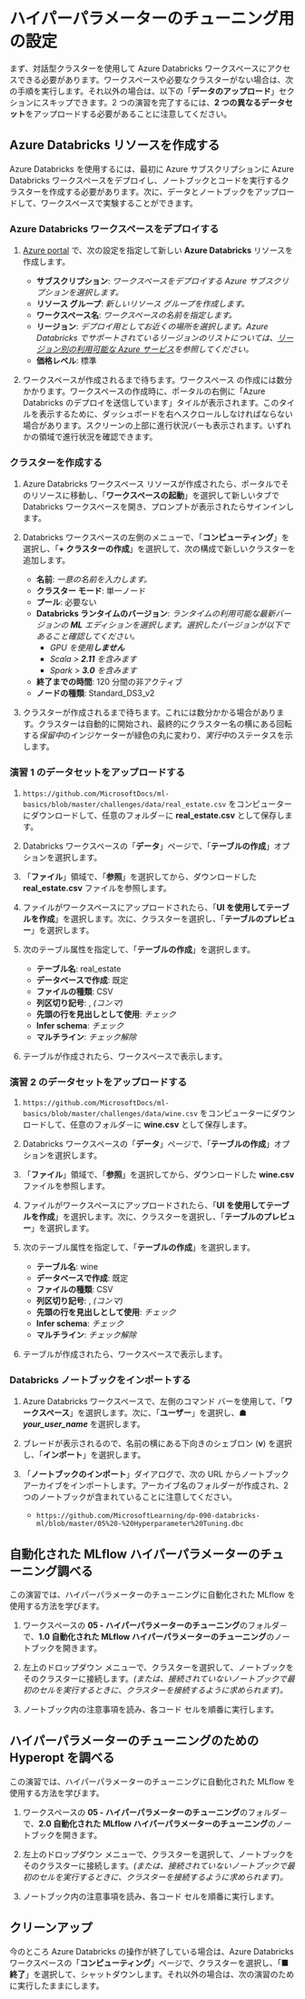 ﻿---
lab:
    title: 'Azure Databricks を使用したハイパーパラメーターのチューニング'
    module: 'オプションの演習'
---

# ハイパーパラメーターのチューニング用の設定

まず、対話型クラスターを使用して Azure Databricks ワークスペースにアクセスできる必要があります。ワークスペースや必要なクラスターがない場合は、次の手順を実行します。それ以外の場合は、以下の「**データのアップロード**」セクションにスキップできます。2 つの演習を完了するには、**2 つの異なるデータセット**をアップロードする必要があることに注意してください。

## Azure Databricks リソースを作成する

Azure Databricks を使用するには、最初に Azure サブスクリプションに Azure Databricks ワークスペースをデプロイし、ノートブックとコードを実行するクラスターを作成する必要があります。次に、データとノートブックをアップロードして、ワークスペースで実験することができます。

### Azure Databricks ワークスペースをデプロイする

1. [Azure portal](https://portal.azure.com) で、次の設定を指定して新しい **Azure Databricks** リソースを作成します。
   - **サブスクリプション**: *ワークスペースをデプロイする Azure サブスクリプションを選択します。*
   - **リソース グループ**: *新しいリソース グループを作成します。*
   - **ワークスペース名**: *ワークスペースの名前を指定します。*
   - **リージョン**: *デプロイ用としてお近くの場所を選択します。Azure Databricks でサポートされているリージョンのリストについては、[リージョン別の利用可能な Azure サービス](https://azure.microsoft.com/regions/services/)を参照してください。*
   - **価格レベル**: 標準

1. ワークスペースが作成されるまで待ちます。ワークスペース の作成には数分かかります。ワークスペースの作成時に、ポータルの右側に「Azure Databricks のデプロイを送信しています」タイルが表示されます。このタイルを表示するために、ダッシュボードを右へスクロールしなければならない場合があります。スクリーンの上部に進行状況バーも表示されます。いずれかの領域で進行状況を確認できます。

### クラスターを作成する

1. Azure Databricks ワークスペース リソースが作成されたら、ポータルでそのリソースに移動し、「**ワークスペースの起動**」を選択して新しいタブで Databricks ワークスペースを開き、プロンプトが表示されたらサインインします。

1. Databricks ワークスペースの左側のメニューで、「**コンピューティング**」を選択し、「**+ クラスターの作成**」を選択して、次の構成で新しいクラスターを追加します。
   - **名前**: *一意の名前を入力します。*
   - **クラスター モード**: 単一ノード
   - **プール**: 必要ない
   - **Databricks ランタイムのバージョン**: *ランタイムの利用可能な最新バージョンの **ML** エディションを選択します。選択したバージョンが以下であること確認してください。*
      - *GPU を使用**しません***
      - *Scala > **2.11** を含みます*
      - *Spark > **3.0** を含みます*
   - **終了までの時間**: 120 分間の非アクティブ
   - **ノードの種類**: Standard_DS3_v2

1. クラスターが作成されるまで待ちます。これには数分かかる場合があります。クラスターは自動的に開始され、最終的にクラスター名の横にある回転する*保留中*のインジケーターが緑色の丸に変わり、*実行中*のステータスを示します。

### 演習 1 のデータセットをアップロードする

1. `https://github.com/MicrosoftDocs/ml-basics/blob/master/challenges/data/real_estate.csv` をコンピューターにダウンロードして、任意のフォルダ－に **real_estate.csv** として保存します。

1. Databricks ワークスペースの「**データ**」ページで、「**テーブルの作成**」オプションを選択します。

1. 「**ファイル**」領域で、「**参照**」を選択してから、ダウンロードした **real_estate.csv** ファイルを参照します。

1. ファイルがワークスペースにアップロードされたら、「**UI を使用してテーブルを作成**」を選択します。次に、クラスターを選択し、「**テーブルのプレビュー**」を選択します。

1. 次のテーブル属性を指定して、「**テーブルの作成**」を選択します。

    - **テーブル名**: real_estate
    - **データベースで作成**: 既定
    - **ファイルの種類**: CSV
    - **列区切り記号**: , *(コンマ)*
    - **先頭の行を見出しとして使用**: *チェック*
    - **Infer schema**: *チェック*
    - **マルチライン**: *チェック解除*

1. テーブルが作成されたら、ワークスペースで表示します。

### 演習 2 のデータセットをアップロードする

1. `https://github.com/MicrosoftDocs/ml-basics/blob/master/challenges/data/wine.csv` をコンピューターにダウンロードして、任意のフォルダ－に **wine.csv** として保存します。

1. Databricks ワークスペースの「**データ**」ページで、「**テーブルの作成**」オプションを選択します。

1. 「**ファイル**」領域で、「**参照**」を選択してから、ダウンロードした **wine.csv** ファイルを参照します。

1. ファイルがワークスペースにアップロードされたら、「**UI を使用してテーブルを作成**」を選択します。次に、クラスターを選択し、「**テーブルのプレビュー**」を選択します。

1. 次のテーブル属性を指定して、「**テーブルの作成**」を選択します。

    - **テーブル名**: wine
    - **データベースで作成**: 既定
    - **ファイルの種類**: CSV
    - **列区切り記号**: , *(コンマ)*
    - **先頭の行を見出しとして使用**: *チェック*
    - **Infer schema**: *チェック*
    - **マルチライン**: *チェック解除*

1. テーブルが作成されたら、ワークスペースで表示します。

### Databricks ノートブックをインポートする

1. Azure Databricks ワークスペースで、左側のコマンド バーを使用して、「**ワークスペース**」を選択します。次に、「**ユーザー**」を選択し、**&#9751; *your_user_name*** を選択します。

1. ブレードが表示されるので、名前の横にある下向きのシェブロン (**v**) を選択し、「**インポート**」を選択します。

1. 「**ノートブックのインポート**」ダイアログで、次の URL からノートブック アーカイブをインポートします。アーカイブ名のフォルダーが作成され、2 つのノートブックが含まれていることに注意してください。
   - `https://github.com/MicrosoftLearning/dp-090-databricks-ml/blob/master/05%20-%20Hyperparameter%20Tuning.dbc`

## 自動化された MLflow ハイパーパラメーターのチューニング調べる

この演習では、ハイパーパラメーターのチューニングに自動化された MLflow を使用する方法を学びます。

1. ワークスペースの **05 - ハイパーパラメーターのチューニング**のフォルダ－で、**1.0 自動化された MLflow ハイパーパラメーターのチューニング**のノートブックを開きます。

1. 左上のドロップダウン メニューで、クラスターを選択して、ノートブックをそのクラスターに接続します。*(または、接続されていないノートブックで最初のセルを実行するときに、クラスターを接続するように求められます)。*

1. ノートブック内の注意事項を読み、各コード セルを順番に実行します。

## ハイパーパラメーターのチューニングのための Hyperopt を調べる

この演習では、ハイパーパラメーターのチューニングに自動化された MLflow を使用する方法を学びます。

1. ワークスペースの **05 - ハイパーパラメーターのチューニング**のフォルダ－で、**2.0 自動化された MLflow ハイパーパラメーターのチューニング**のノートブックを開きます。

1. 左上のドロップダウン メニューで、クラスターを選択して、ノートブックをそのクラスターに接続します。*(または、接続されていないノートブックで最初のセルを実行するときに、クラスターを接続するように求められます)。*

1. ノートブック内の注意事項を読み、各コード セルを順番に実行します。

## クリーンアップ

今のところ Azure Databricks の操作が終了している場合は、Azure Databricks ワークスペースの「**コンピューティング**」ページで、クラスターを選択し、「**&#9632;終了**」を選択して、シャットダウンします。それ以外の場合は、次の演習のために実行したままにします。
